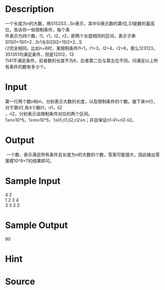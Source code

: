 
# Description

<div class="content"><div>一个长度为n的大数，用S1S2S3...Sn表示，其中Si表示数的第i位,S1是数的最高位，告诉你一些限制条件，每个条</div>
<div>件表示为四个数，l1，r1，l2，r2，即两个长度相同的区间，表示子串Sl1Sl1+1Sl1+2...Sr1与Sl2Sl2+1Sl2+2...S</div>
<div>r2完全相同。比如n=6时，某限制条件l1=1，r1=3，l2=4，r2=6，那么123123，351351均满足条件，但是12012，13</div>
<div>1141不满足条件，前者数的长度不为6，后者第二位与第五位不同。问满足以上所有条件的数有多少个。</div>
<div></div></div>

# Input

<div class="content"><div>第一行两个数n和m，分别表示大数的长度，以及限制条件的个数。接下来m行，对于第i行,有4个数li1，ri1，li2</div>
<div>，ri2，分别表示该限制条件对应的两个区间。</div>
<div>1≤n≤10^5，1≤m≤10^5，1≤li1,ri1,li2,ri2≤n；并且保证ri1-li1=ri2-li2。</div>
<div></div></div>

# Output

<div class="content"><p> 一个数，表示满足所有条件且长度为n的大数的个数，答案可能很大，因此输出答案模10^9+7的结果即可。</p>
<div></div></div>

# Sample Input

<div class="content"><span class="sampledata">4 2<br/>
1 2 3 4 <br/>
3 3 3 3</span></div>

# Sample Output

<div class="content"><span class="sampledata">90</span></div>

# Hint

<div class="content"><p></p></div>

# Source

<div class="content"><p><a href="problemset.php?search="></a></p></div>

